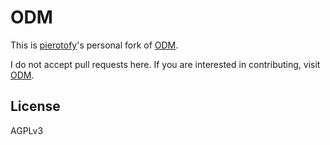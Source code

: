 # ODM

This is [pierotofy](https://github.com/pierotofy)'s personal fork of [ODM](https://github.com/OpenDroneMap/ODM).

I do not accept pull requests here. If you are interested in contributing, visit [ODM](https://github.com/OpenDroneMap/ODM).

## License

AGPLv3